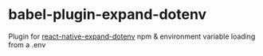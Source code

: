 # babel-plugin-expand-dotenv

Plugin for [react-native-expand-dotenv](https://www.npmjs.com/package/react-native-expand-dotenv) npm & environment variable loading from a .env
